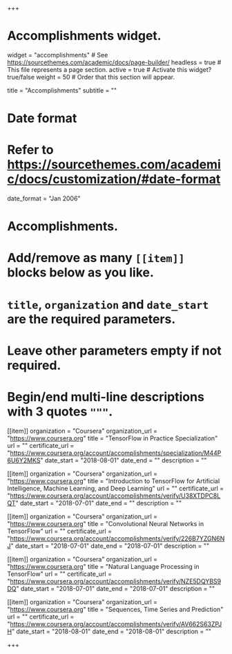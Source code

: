 +++
# Accomplishments widget.
widget = "accomplishments"  # See https://sourcethemes.com/academic/docs/page-builder/
headless = true  # This file represents a page section.
active = true  # Activate this widget? true/false
weight = 50  # Order that this section will appear.

title = "Accomplishments"
subtitle = ""

# Date format
#   Refer to https://sourcethemes.com/academic/docs/customization/#date-format
date_format = "Jan 2006"

# Accomplishments.
#   Add/remove as many `[[item]]` blocks below as you like.
#   `title`, `organization` and `date_start` are the required parameters.
#   Leave other parameters empty if not required.
#   Begin/end multi-line descriptions with 3 quotes `"""`.

[[item]]
  organization = "Coursera"
  organization_url = "https://www.coursera.org"
  title = "TensorFlow in Practice Specialization"
  url = ""
  certificate_url = "https://www.coursera.org/account/accomplishments/specialization/M44P6U6Y2MKS"
  date_start = "2018-08-01"
  date_end = ""
  description = ""

[[item]]
  organization = "Coursera"
  organization_url = "https://www.coursera.org"
  title = "Introduction to TensorFlow for Artificial Intelligence, Machine Learning, and Deep Learning"
  url = ""
  certificate_url = "https://www.coursera.org/account/accomplishments/verify/U38XTDPC8LQT"
  date_start = "2018-07-01"
  date_end = ""
  description = ""

[[item]]
  organization = "Coursera"
  organization_url = "https://www.coursera.org"
  title = "Convolutional Neural Networks in TensorFlow"
  url = ""
  certificate_url = "https://www.coursera.org/account/accomplishments/verify/226B7YZGN6NJ"
  date_start = "2018-07-01"
  date_end = "2018-07-01"
  description = ""

[[item]]
  organization = "Coursera"
  organization_url = "https://www.coursera.org"
  title = "Natural Language Processing in TensorFlow"
  url = ""
  certificate_url = "https://www.coursera.org/account/accomplishments/verify/NZE5DQYBS9DQ"
  date_start = "2018-07-01"
  date_end = "2018-07-01"
  description = ""

[[item]]
  organization = "Coursera"
  organization_url = "https://www.coursera.org"
  title = "Sequences, Time Series and Prediction"
  url = ""
  certificate_url = "https://www.coursera.org/account/accomplishments/verify/AV662S63ZPJH"
  date_start = "2018-08-01"
  date_end = "2018-08-01"
  description = ""

+++
